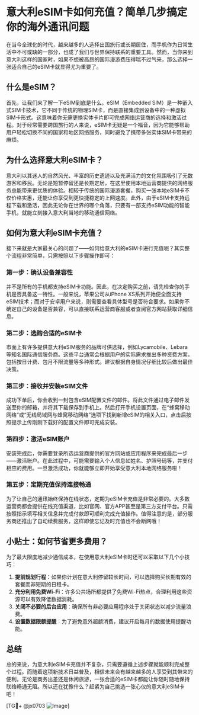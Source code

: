 # 意大利eSIM卡如何充值？简单几步搞定你的海外通讯问题

在当今全球化的时代，越来越多的人选择出国旅行或长期居住，而手机作为日常生活中不可或缺的一部分，也成了我们与世界保持联系的重要工具。然而，当你来到意大利这样的国家时，如果不想被高昂的国际漫游费压得喘不过气来，那么选择一张适合自己的eSIM卡就显得尤为重要了。

## 什么是eSIM？

首先，让我们来了解一下eSIM到底是什么。eSIM（Embedded SIM）是一种嵌入式SIM卡技术，它不同于传统的物理SIM卡，而是直接集成到设备中的一种虚拟SIM卡形式。这意味着你无需更换实体卡片即可完成网络运营商的选择和激活过程。对于经常需要跨国旅行的人来说，eSIM卡无疑是一个福音，因为它能够帮助用户轻松切换不同的国家和地区网络服务，同时避免了携带多张实体SIM卡带来的麻烦。

## 为什么选择意大利eSIM卡？

意大利以其迷人的自然风光、丰富的历史遗迹以及充满活力的文化氛围吸引了无数游客和移民。无论是短暂停留还是长期定居，在这里使用本地运营商提供的网络服务总能带来更优质的体验。相较于传统的国际漫游套餐，购买一张本地eSIM卡不仅价格实惠，还能让你享受到更快捷稳定的上网速度。此外，由于eSIM卡支持远程下载和激活，因此无论你在世界的哪个角落，只要有一部支持eSIM功能的智能手机，就能立刻接入意大利当地的移动通信网络。

## 如何为意大利eSIM卡充值？

接下来就是大家最关心的问题了——如何给意大利的eSIM卡进行充值呢？其实整个流程非常简单，只需按照以下步骤操作即可：

### 第一步：确认设备兼容性

并不是所有的手机都支持eSIM卡功能。因此，在决定购买之前，请先检查你的手机是否具备这一特性。一般来说，苹果公司从iPhone XS系列开始便全面支持eSIM技术；而对于安卓用户来说，则需要查看具体型号是否符合要求。如果你不确定自己的设备是否兼容，可以直接联系运营商客服或者查阅官方网站获取详细信息。

### 第二步：选购合适的eSIM卡

市面上有许多提供意大利eSIM服务的品牌可供选择，例如Lycamobile、Lebara等知名国际通信服务商。这些平台通常会根据用户的实际需求推出多种资费方案，包括按日计费、包月不限流量等多种形式。建议根据自身情况仔细比较后做出最佳决策。

### 第三步：接收并安装eSIM文件

成功下单后，你会收到一封包含eSIM配置文件的邮件。将此文件通过电子邮件发送至你的邮箱，并将其下载保存到手机上。然后打开手机设置页面，在“蜂窝移动网络”或“无线局域网与蜂窝移动网络”选项下找到新增eSIM的相关入口，点击后按照提示上传刚刚下载好的配置文件即可完成安装。

### 第四步：激活eSIM账户

安装完成后，你需要登录所选运营商提供的官方网站或应用程序来完成最后一步——激活账户。在此过程中，可能需要输入个人信息如姓名、护照号码等，并支付相应的费用。一旦激活成功，你就能够立即开始享受意大利本地网络服务啦！

### 第五步：定期充值保持连接畅通

为了让自己的通讯始终保持在线状态，定期为eSIM卡充值是非常必要的。大多数运营商都会提供在线充值渠道，比如官网、官方APP甚至是第三方支付平台。只需按照指示填写相关信息并完成付款即可顺利完成充值操作。值得注意的是，部分服务商还推出了自动续费服务，这样即使忘记及时充值也不会断网哦！

## 小贴士：如何节省更多费用？

为了最大限度地减少通信成本，在使用意大利eSIM卡时还可以采取以下几个小技巧：

1. **提前规划行程**：如果你计划在意大利停留较长时间，可以选择购买长期有效的套餐而非短期的日租卡。
2. **充分利用免费Wi-Fi**：许多公共场所都提供了免费Wi-Fi热点，合理利用这些资源可以有效降低数据消耗。
3. **关闭不必要的后台应用**：确保所有非必要应用程序处于关闭状态以减少流量浪费。
4. **设置数据限额提醒**：为了避免意外超额消费，建议开启每月的数据使用提醒功能。

## 总结

总的来说，为意大利eSIM卡充值并不复杂，只需要遵循上述步骤就能顺利完成整个过程。而随着这项新技术日益普及，相信未来会有越来越多的人享受到其带来的便利。无论是商务出差还是休闲旅游，一张合适的eSIM卡都能让你随时随地保持联络畅通无阻。所以还在犹豫什么？赶紧为自己挑选一张心仪的意大利eSIM卡吧！

[TG💪+ @jx0703 ![Image](https://github.com/user-attachments/assets/dbca1d08-cadb-493c-b0ec-ad6f7a83f270)]